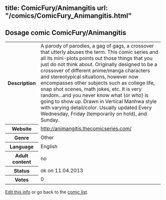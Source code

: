 title: ComicFury/Animangitis
url: "/comics/ComicFury_Animangitis.html"
---
Dosage comic ComicFury/Animangitis
-----------------------------------------

<table class="comicinfo">
<tr>
<th>Description</th><td>A parody of parodies, a gag of gags, a crossover that utterly abuses the term. This comic series and all its mini-plots points out those things that you just do not think about. Originally designed to be a crossover of different anime/manga characters and stereotypical situations, however now encompasses other subjects such as college life, snap shot scenes, math jokes, etc. It is very random...and you never know what (or who) is going to show up. Drawn in Vertical Manhwa style with varying detail/color. Usually updated Every Wednesday, Friday (temporarily on hold), and Sunday.</td>
</tr>
<tr>
<th>Website</th><td><a href="http://animangitis.thecomicseries.com/">http://animangitis.thecomicseries.com/</a></td>
</tr>
<tr>
<th>Genre</th><td>Other</td>
</tr>
<tr>
<th>Language</th><td>English</td>
</tr>
<tr>
<th>Adult content</th><td>no</td>
</tr>
<tr>
<th>Status</th><td>ok on 11.04.2013</td>
</tr>
<tr>
<th>Votes</th><td>0</div></td>
</tr>
</table>

[Edit this info](/comics/ComicFury_Animangitis_edit.html) or go back to the [comic list](../comic-index.html).

